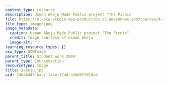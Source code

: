 ```yaml
---
content_type: resource
description: Usman Akeju Made Public project "The Picnic"
file: https://ol-ocw-studio-app-production.s3.amazonaws.com/courses/4-301-introduction-to-the-visual-arts-spring-2007/746eb445eac71a4e374da16d0ffd1dcd_1akeju.jpg
file_type: image/jpeg
image_metadata:
  caption: Usman Akeju Made Public project "The Picnic"
  credit: Image courtesy of Usman Akeju
  image-alt: ''
learning_resource_types: []
ocw_type: OCWImage
parent_title: Student work 2004
parent_type: CourseSection
resourcetype: Image
title: 1akeju.jpg
uid: 746eb445-eac7-1a4e-374d-a16d0ffd1dcd
---
```

